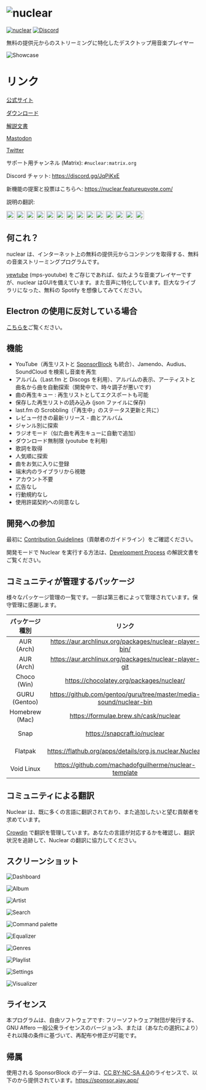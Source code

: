 # ![nuclear](https://i.imgur.com/oT1006i.png) 
[![nuclear](https://snapcraft.io//nuclear/badge.svg)](https://snapcraft.io/nuclear) [![Discord](https://img.shields.io/badge/Discord-7289DA?style=for-the-badge&logo=discord&logoColor=white)](https://discord.gg/JqPjKxE)

無料の提供元からのストリーミングに特化したデスクトップ用音楽プレイヤー

![Showcase](https://i.imgur.com/8qHu66J.png)

# リンク

[公式サイト](https://nuclear.js.org)

[ダウンロード](https://github.com/nukeop/nuclear/releases)

[解説文書](https://nukeop.gitbook.io/nuclear/)

[Mastodon](https://fosstodon.org/@nuclearplayer)

[Twitter](https://twitter.com/nuclear_player)

サポート用チャンネル (Matrix): `#nuclear:matrix.org`

Discord チャット: https://discord.gg/JqPjKxE

新機能の提案と投票はこちらへ: https://nuclear.featureupvote.com/

説明の翻訳:

<kbd>[<img title="Deutsch" alt="Deutsch (ドイツ語)" src="https://cdn.statically.io/gh/hjnilsson/country-flags/master/svg/de.svg" width="22">](README-de.md)</kbd>
<kbd>[<img title="Português" alt="Português (ポルトガル語)" src="https://cdn.statically.io/gh/hjnilsson/country-flags/master/svg/br.svg" width="22">](README-ptbr.md)</kbd>
<kbd>[<img title="Svenska" alt="Svenska" src="https://cdn.statically.io/gh/hjnilsson/country-flags/master/svg/se.svg" width="22">](README-se.md)</kbd>
<kbd>[<img title="English" alt="English (英語)" src="https://cdn.statically.io/gh/hjnilsson/country-flags/master/svg/us.svg" width="22">](../README.md)</kbd>
<kbd>[<img title="Hebrew" alt="Hebrew (ヘブライ語)" src="https://cdn.statically.io/gh/hjnilsson/country-flags/master/svg/il.svg" width="22">](README-he.md)</kbd>
<kbd>[<img title="Italiano" alt="Italiano" src="https://cdn.statically.io/gh/hjnilsson/country-flags/master/svg/it.svg" width="22">](README-it.md)</kbd>
<kbd>[<img title="Türkçe" alt="Türkçe" src="https://cdn.statically.io/gh/hjnilsson/country-flags/master/svg/tr.svg" width="22">](README-tr.md)</kbd>
<kbd>[<img title="Español" alt="Español" src="https://cdn.statically.io/gh/hjnilsson/country-flags/master/svg/es.svg" width="22">](README-es.md)</kbd>
<kbd>[<img title="Indonesia" alt="Indonesia" src="https://cdn.statically.io/gh/hjnilsson/country-flags/master/svg/id.svg" width="22">](README-id.md)</kbd>
<kbd>[<img title="Français" alt="Français (フランス語)" src="https://cdn.statically.io/gh/hjnilsson/country-flags/master/svg/fr.svg" width="22">](README-fr.md)</kbd>
<kbd>[<img title="Chinese" alt="Chinese (中国語)" src="https://cdn.statically.io/gh/hjnilsson/country-flags/master/svg/cn.svg" width="22">](README-zh-cn.md)</kbd>
<kbd>[<img title="Russian" alt="Russian" src="https://cdn.statically.io/gh/hjnilsson/country-flags/master/svg/ru.svg" width="22">](README-ru.md)</kbd>
<kbd>[<img title="Polski" alt="Polski" src="https://cdn.statically.io/gh/hjnilsson/country-flags/master/svg/pl.svg" width="22">](README-pl.md)</kbd>
<kbd>[<img title="Hindi" alt="Hindi" src="https://cdn.statically.io/gh/hjnilsson/country-flags/master/svg/in.svg" width="22">](README-hi.md)</kbd>

## 何これ？　
nuclear は、インターネット上の無料の提供元からコンテンツを取得する、無料の音楽ストリーミングプログラムです。

[yewtube](https://github.com/mps-youtube/yewtube) (mps-youtube) をご存じであれば、似たような音楽プレイヤーですが、nuclear はGUIを備えています。また音声に特化しています。巨大なライブラリになった、無料の Spotify を想像してみてください。

## Electron の使用に反対している場合
[こちらを](electron-ja.md)ご覧ください。

## 機能

- YouTube（再生リストと [SponsorBlock](https://sponsor.ajay.app/) も統合）、Jamendo、Audius、SoundCloud を検索し音楽を再生
- アルバム（Last.fm と Discogs を利用）、アルバムの表示、アーティストと曲名から曲を自動探索（開発中で、時々調子が悪いです)
- 曲の再生キュー : 再生リストとしてエクスポートも可能
- 保存した再生リストの読み込み (json ファイルに保存)
- last.fm の Scrobbling（「再生中」のステータス更新と共に）
- レビュー付きの最新リリース - 曲とアルバム
- ジャンル別に探索
- ラジオモード（似た曲を再生キューに自動で追加）
- ダウンロード無制限 (youtube を利用)
- 歌詞を取得
- 人気順に探索
- 曲をお気に入りに登録
- 端末内のライブラリから視聴
- アカウント不要
- 広告なし
- 行動規約なし
- 使用許諾契約への同意なし

## 開発への参加

最初に [Contribution Guidelines](https://nukeop.gitbook.io/nuclear/contributing/contribution-guidelines)（貢献者のガイドライン）をご確認ください。

開発モードで Nuclear を実行する方法は、[Development Process](https://nukeop.gitbook.io/nuclear/developer-resources/development-process) の解説文書をご覧ください。

## コミュニティが管理するパッケージ

様々なパッケージ管理の一覧です。一部は第三者によって管理されています。保守管理に感謝します。

| パッケージ種別   | リンク                                                               | 保守担当者                                   | インストール方法                           |
|:--------------:|:------------------------------------------------------------------:|:--------------------------------------------:|:---------------------------------------------:|
| AUR (Arch)     | https://aur.archlinux.org/packages/nuclear-player-bin/             | [nukeop](https://github.com/nukeop)          | yay -s nuclear-player-bin                     |
| AUR (Arch)     | https://aur.archlinux.org/packages/nuclear-player-git              | [nukeop](https://github.com/nukeop)          | yay -s nuclear-player-git                     |
| Choco (Win)    | https://chocolatey.org/packages/nuclear/                           | [JourneyOver](https://github.com/JourneyOver)| choco install nuclear                         |
| GURU (Gentoo)  | https://github.com/gentoo/guru/tree/master/media-sound/nuclear-bin | Orphaned    | emerge nuclear-bin                            |
| Homebrew (Mac) | https://formulae.brew.sh/cask/nuclear                              | Homebrew                                     | brew install --cask nuclear                   |
| Snap           | https://snapcraft.io/nuclear                                       | [nukeop](https://github.com/nukeop)          | sudo snap install nuclear                     |
| Flatpak        | https://flathub.org/apps/details/org.js.nuclear.Nuclear            | [nukeop](https://github.com/nukeop)          | flatpak install flathub org.js.nuclear.Nuclear|
| Void Linux     | https://github.com/machadofguilherme/nuclear-template              | [machadofguilherme](https://github.com/machadofguilherme) | See readme


## コミュニティによる翻訳
Nuclear は、既に多くの言語に翻訳されており、また追加したいと望む貢献者を求めています。

[Crowdin](https://crowdin.com/project/nuclear) で翻訳を管理しています。あなたの言語が対応するかを確認し、翻訳状況を追跡して、Nuclear の翻訳に協力してください。

## スクリーンショット

![Dashboard](./screenshot_dashboard.jpg)

![Album](./screenshot_album.jpg)

![Artist](./screenshot_artist.jpg)

![Search](./screenshot_search.jpg)

![Command palette](./screenshot_command_palette.jpg)

![Equalizer](./screenshot_equalizer.jpg)

![Genres](./screenshot_genres.jpg)

![Playlist](./screenshot_playlist.jpg)

![Settings](./screenshot_settings.jpg)

![Visualizer](./screenshot_visualizer.jpg)

## ライセンス

本プログラムは、自由ソフトウェアです: フリーソフトウェア財団が発行する、GNU Affero 一般公衆ライセンスのバージョン3、または（あなたの選択により）それ以降の条件に基づいて、再配布や修正が可能です。

## 帰属
使用される SponsorBlock のデータは、[CC BY-NC-SA 4.0](https://creativecommons.org/licenses/by-nc-sa/4.0/)のライセンスで、以下のから提供されています。https://sponsor.ajay.app/